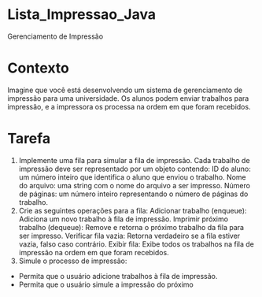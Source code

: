 # Lista_Impressao_Java
Gerenciamento de Impressão


# Contexto

Imagine que você está desenvolvendo um sistema de gerenciamento de impressão para uma universidade. Os
alunos podem enviar trabalhos para impressão, e a impressora os processa na ordem em que foram recebidos.

# Tarefa

1. Implemente uma fila para simular a fila de impressão. Cada trabalho de impressão deve ser representado por um
objeto contendo:
ID do aluno: um número inteiro que identifica o aluno que enviou o trabalho.
Nome do arquivo: uma string com o nome do arquivo a ser impresso.
Número de páginas: um número inteiro representando o número de páginas do trabalho.
2. Crie as seguintes operações para a fila:
Adicionar trabalho (enqueue): Adiciona um novo trabalho à fila de impressão.
Imprimir próximo trabalho (dequeue): Remove e retorna o próximo trabalho da fila para ser impresso.
Verificar fila vazia: Retorna verdadeiro se a fila estiver vazia, falso caso contrário.
Exibir fila: Exibe todos os trabalhos na fila de impressão na ordem em que foram recebidos.
3. Simule o processo de impressão:
- Permita que o usuário adicione trabalhos à fila de impressão.
- Permita que o usuário simule a impressão do próximo
